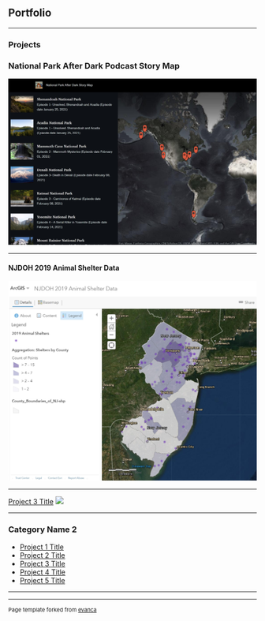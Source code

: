 ## Portfolio

---

### Projects 

### National Park After Dark Podcast Story Map
[![National Park After Dark Podcast Story Map](images/NPAD_thumbnail.jpg)](https://arcg.is/0Sy4DO)

---

#### NJDOH 2019 Animal Shelter Data
[![NJDOH 2019 Animal Shelter Data](images/NJDOH_2019_Animal_Shelters_thumbnail.jpg)](https://arcg.is/1GvOjX)

---
[Project 3 Title](http://example.com/)
<img src="images/dummy_thumbnail.jpg?raw=true"/>

---

### Category Name 2

- [Project 1 Title](http://example.com/)
- [Project 2 Title](http://example.com/)
- [Project 3 Title](http://example.com/)
- [Project 4 Title](http://example.com/)
- [Project 5 Title](http://example.com/)

---




---
<p style="font-size:11px">Page template forked from <a href="https://github.com/evanca/quick-portfolio">evanca</a></p>
<!-- Remove above link if you don't want to attibute -->

